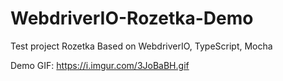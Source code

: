 # WebdriverIO-Rozetka-Demo
Test project Rozetka
Based on WebdriverIO, TypeScript, Mocha

Demo GIF:
https://i.imgur.com/3JoBaBH.gif
